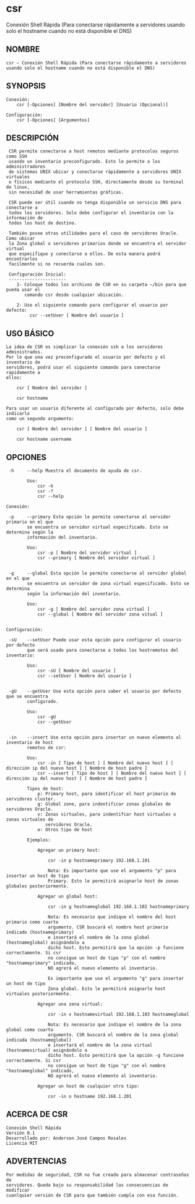 # csr
Conexión Shell Rápida (Para conectarse rápidamente a servidores usando solo el hostname cuando no está disponible el DNS)


## NOMBRE

    csr — Conexión Shell Rápida (Para conectarse rápidamente a servidores usando solo el hostname cuando no está disponible el DNS)

## SYNOPSIS

    Conexión:
        csr [-Opciones] [Nombre del servidor] [Usuario (Opcional)]

    Configuración:
        csr [-Opciones] [Argumentos]


## DESCRIPCIÓN

     CSR permite conectarse a host remotos mediante protocolos seguros como SSH 
     usando un inventario preconfigurado. Esto le permite a los administradores 
     de sistemas UNIX ubicar y conectarse rápidamente a servidores UNIX virtuales 
     o físicos mediante el protocolo SSH, directamente desde su terminal de linux, 
     sin necesidad de usar herramientas gráficas.  

     CSR puede ser útil cuando no tenga disponible un servicio DNS para conectarse a 
     todos los servidores. Solo debe configurar el inventario con la información de 
     todos los host de destino.

     También posee otras utilidades para el caso de servidores Oracle. Como ubicar 
     la Zona global o servidores primarios donde se encuentra el servidor virtual 
     que especifique y conectarse a ellos. De esta manera podrá encontrarlos 
     facilmente si no recuerda cuales son.

     Configuración Inicial:
     ----------------------
        1- Coloque todos los archivos de CSR en su carpeta ~/bin para que pueda usar el 
           comando csr desde cualquier ubicación.

        2- Use el siguiente comando para configurar el usuario por defecto: 
             csr --setUser [ Nombre del usuario ]


## USO BÁSICO

    La idea de CSR es simplicar la conexión ssh a los servidores administrados.
    Por lo que una vez preconfigurado el usuario por defecto y el inventario de
    servidores, podrá usar el siguiente comando para conectarse rapidamente a 
    ellos:

        csr [ Nombre del servidor ]

        csr hostname

    Para usar un usuario diferente al configurado por defecto, solo debe indicarlo
    como un segundo argumento:

        csr [ Nombre del servidor ] [ Nombre del usuario ]

        csr hostname username


## OPCIONES
    
     -h     --help Muestra el documento de ayuda de csr.

            Uso:
                csr -h
                csr -?
                csr --help

    Conexión:

     -p     --primary Esta opción le permite conectarse al servidor primario en el que 
            se encuentra un servidor virtual especificado. Esto se determina según la 
            información del inventario.

            Uso: 
                csr -p [ Nombre del servidor virtual ]
                csr --primary [ Nombre del servidor virtual ]


     -g     --global Esta opción le permite conectarse al servidor global en el que 
            se encuentra un servidor de zona virtual especificado. Esto se determina 
            según la información del inventario.

            Uso: 
                csr -g [ Nombre del servidor zona virtual ]
                csr --global [ Nombre del servidor zona vitual ]


    Configuración:

     -sU    --setUser Puede usar esta opción para configurar el usuario por defecto
            que será usado para conectarse a todos los hostremotos del inventario:

            Uso:
                csr -sU [ Nombre del usuario ]
                csr --setUser [ Nombre del usuario ]


     -gU    --getUser Use esta opción para saber el usuario por defecto que se encuentra
            configurado.

            Uso:
                csr -gU
                csr --getUser


     -in    --insert Use esta opción para insertar un nuevo elemento al inventario de host 
            remotos de csr:

            Uso:
                csr -in [ Tipo de host ] [ Nombre del nuevo host ] [ dirección ip del nuevo host ] [ Nombre de host padre ]
                csr --insert [ Tipo de host ] [ Nombre del nuevo host ] [ dirección ip del nuevo host ] [ Nombre de host padre ]

            Tipos de host:
                p: Primary host, para identificar el host primario de servidores cluster.
                g: Global zone, para indentificar zonas globales de servidores Oracle.
                v: Zonas virtuales, para indentifcar host virtuales o zonas virtuales de
                   servidores Oracle.
                o: Otros tipo de host

            Ejemplos:

                Agregar un primary host:

                    csr -in p hostnameprimary 192.168.1.101

                    Nota: Es importante que use el argumento "p" para insertar un host de tipo
                    Primary. Esto le permitirá asignarle host de zonas globales posteriormente.

                Agregar un global host:

                    csr -in g hostnameglobal 192.168.1.102 hostnameprimary

                    Nota: Es necesario que indique el nombre del host primario como cuarto 
                    argumento. CSR buscará el nombre host primario indicado (hostnameprimary) 
                    e insertará el nombre de la zona global (hostnameglobal) asignándolo a 
                    dicho host. Esto permitirá que la opción -p funcione correctamente. Si csr 
                    no consigue un host de tipo "p" con el nombre "hostnameprimary" indicado, 
                    NO agrerá el nuevo elemento al inventario.

                    Es importante que use el argumento "g" para insertar un host de tipo
                    Zona global. Esto le permitirá asignarle host virtuales posteriormente.

                Agregar una zona virtual:

                    csr -in v hostnamevirtual 192.168.1.103 hostnameglobal

                    Nota: Es necesario que indique el nombre de la zona global como cuarto 
                    argumento. CSR buscará el nombre de la zona global indicada (hostnameglobal) 
                    e insertará el nombre de la zona virtual (hostnamevirtual) asignándolo a 
                    dicho host. Esto permitirá que la opción -g funcione correctamente. Si csr 
                    no consigue un host de tipo "g" con el nombre "hostnameglobal" indicado, 
                    NO agrerá el nuevo elemento al inventario.

                Agregar un host de cualquier otro tipo:

                    csr -in o hostname 192.168.1.201



## ACERCA DE CSR

    Conexión Shell Rápida
    Versión 0.1
    Desarrollado por: Anderson José Campos Rosales
    Licencia MIT

## ADVERTENCIAS
    
    Por medidas de seguridad, CSR no fue creado para almacenar contraseñas de 
    servidores. Queda bajo su responsabilidad las consecuencias de modificar 
    cuanlquier versión de CSR para que también cumpla con esa función.

